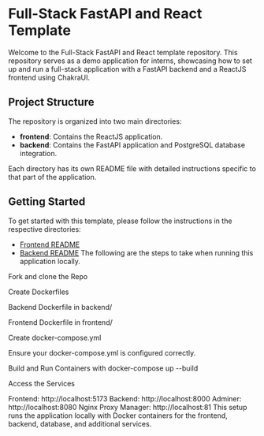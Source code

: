 # Full-Stack FastAPI and React Template

Welcome to the Full-Stack FastAPI and React template repository. This repository serves as a demo application for interns, showcasing how to set up and run a full-stack application with a FastAPI backend and a ReactJS frontend using ChakraUI.

## Project Structure

The repository is organized into two main directories:

- **frontend**: Contains the ReactJS application.
- **backend**: Contains the FastAPI application and PostgreSQL database integration.

Each directory has its own README file with detailed instructions specific to that part of the application.

## Getting Started

To get started with this template, please follow the instructions in the respective directories:

- [Frontend README](./frontend/README.md)
- [Backend README](./backend/README.md)
The following are the steps to take when running this application locally.

Fork and clone the Repo

Create Dockerfiles

Backend Dockerfile in backend/

Frontend Dockerfile in frontend/

Create docker-compose.yml

Ensure your docker-compose.yml is configured correctly.

Build and Run Containers with docker-compose up --build

Access the Services

Frontend: http://localhost:5173
Backend: http://localhost:8000
Adminer: http://localhost:8080
Nginx Proxy Manager: http://localhost:81
This setup runs the application locally with Docker containers for the frontend, backend, database, and additional services.
